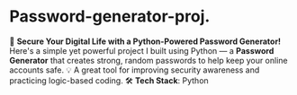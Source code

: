 # Password-generator-proj.
🔐 **Secure Your Digital Life with a Python-Powered Password Generator!** Here's a simple yet powerful project I built using Python — a **Password Generator** that creates strong, random passwords to help keep your online accounts safe.  💡 A great tool for improving security awareness and practicing logic-based coding.  🛠️ **Tech Stack**: Python
